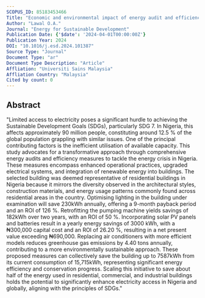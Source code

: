 ```yaml
---
SCOPUS_ID: 85183453466
Title: "Economic and environmental impact of energy audit and efficiency: A report from a Nigeria household"
Author: "Lawal O.A."
Journal: "Energy for Sustainable Development"
Publication Date: {'$date': '2024-04-01T00:00:00Z'}
Publication Year: 2024
DOI: "10.1016/j.esd.2024.101387"
Source Type: "Journal"
Document Type: "ar"
Document Type Description: "Article"
Affliation: "Universiti Sains Malaysia"
Affliation Country: "Malaysia"
Cited by count: 0
---
```


## Abstract
"Limited access to electricity poses a significant hurdle to achieving the Sustainable Development Goals (SDGs), particularly SDG 7. In Nigeria, this affects approximately 90 million people, constituting around 12.5 % of the global population grappling with similar issues. One of the principal contributing factors is the inefficient utilisation of available capacity. This study advocates for a transformative approach through comprehensive energy audits and efficiency measures to tackle the energy crisis in Nigeria. These measures encompass enhanced operational practices, upgraded electrical systems, and integration of renewable energy into buildings. The selected building was deemed representative of residential buildings in Nigeria because it mirrors the diversity observed in the architectural styles, construction materials, and energy usage patterns commonly found across residential areas in the country. Optimising lighting in the building under examination will save 230kWh annually, offering a 9-month payback period and an ROI of 126 %. Retrofitting the pumping machine yields savings of 182kWh over two years, with an ROI of 50 %. Incorporating solar PV panels and batteries result in a yearly energy savings of 3000 kWh, with a ₦300,000 capital cost and an ROI of 26.20 %, resulting in a net present value exceeding ₦690,000. Replacing air conditioners with more efficient models reduces greenhouse gas emissions by 4.40 tons annually, contributing to a more environmentally sustainable approach. These proposed measures can collectively save the building up to 7587kWh from its current consumption of 15,715kWh, representing significant energy efficiency and conservation progress. Scaling this initiative to save about half of the energy used in residential, commercial, and industrial buildings holds the potential to significantly enhance electricity access in Nigeria and globally, aligning with the principles of SDGs."
